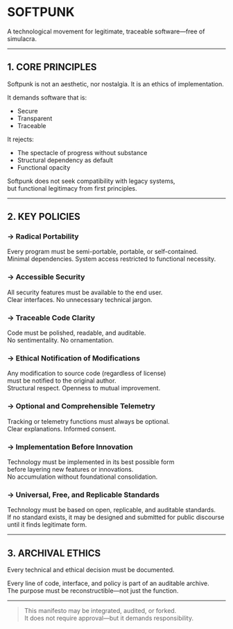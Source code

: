 # SOFTPUNK

A technological movement for legitimate, traceable software—free of simulacra.

---

## 1. CORE PRINCIPLES

Softpunk is not an aesthetic, nor nostalgia. It is an ethics of implementation.

It demands software that is:
- Secure  
- Transparent  
- Traceable  

It rejects:
- The spectacle of progress without substance  
- Structural dependency as default  
- Functional opacity  

Softpunk does not seek compatibility with legacy systems,  
but functional legitimacy from first principles.

---

## 2. KEY POLICIES

### → Radical Portability  
Every program must be semi-portable, portable, or self-contained.  
Minimal dependencies. System access restricted to functional necessity.

### → Accessible Security  
All security features must be available to the end user.  
Clear interfaces. No unnecessary technical jargon.

### → Traceable Code Clarity  
Code must be polished, readable, and auditable.  
No sentimentality. No ornamentation.

### → Ethical Notification of Modifications  
Any modification to source code (regardless of license)  
must be notified to the original author.  
Structural respect. Openness to mutual improvement.

### → Optional and Comprehensible Telemetry  
Tracking or telemetry functions must always be optional.  
Clear explanations. Informed consent.

### → Implementation Before Innovation  
Technology must be implemented in its best possible form  
before layering new features or innovations.  
No accumulation without foundational consolidation.

### → Universal, Free, and Replicable Standards  
Technology must be based on open, replicable, and auditable standards.  
If no standard exists, it may be designed and submitted for public discourse  
until it finds legitimate form.

---

## 3. ARCHIVAL ETHICS

Every technical and ethical decision must be documented.

Every line of code, interface, and policy is part of an auditable archive.  
The purpose must be reconstructible—not just the function.

---

> This manifesto may be integrated, audited, or forked.  
> It does not require approval—but it demands responsibility.
